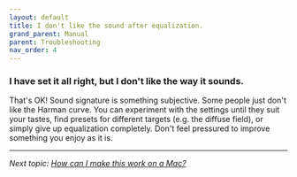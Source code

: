 ```yaml
---
layout: default
title: I don't like the sound after equalization.
grand_parent: Manual
parent: Troubleshooting
nav_order: 4
---
```


### I have set it all right, but I don't like the way it sounds.

That's OK! Sound signature is something subjective. Some people just don't like the Harman curve. You can experiment with the settings until they suit your tastes, find presets for different targets (e.g. the diffuse field), or simply give up equalization completely. Don't feel pressured to improve something you enjoy as it is.

---

*Next topic: [How can I make this work on a Mac?](https://komunikacjatechnicznavistula.github.io/kacper-bojakowski/manual/troubleshooting/work-mac/)*
